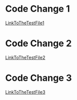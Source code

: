 # Code Change 1 
[LinkToTheTestFile1](https://github.com/Salam-Aboul-Hosn/markdown-parse/commit/fe48eaa3de504613f4dc99fb3419e9c293c6fec0)


# Code Change 2
[LinkToTheTestFile2](https://github.com/Salam-Aboul-Hosn/markdown-parse/blob/main/test-file5.md)


# Code Change 3
[LinkToTheTestFile3](https://github.com/Salam-Aboul-Hosn/markdown-parse/blob/main/test-file7.md)
